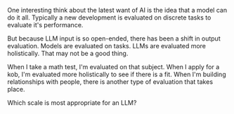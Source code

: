 One interesting think about the latest want of AI is the idea that a model can do it all. 
Typically a new development is evaluated on discrete tasks to evaluate it's performance. 

But because LLM input is so open-ended, there has been a shift in output evaluation. 
Models are evaluated on tasks. 
LLMs are evaluated more holistically. 
That may not be a good thing.

When I take a math test, I'm evaluated on that subject.
When I apply for a kob, I'm evaluated more holistically to see if there is a fit.
When I'm building relationships with people, there is another type of evaluation that takes place. 

Which scale is most appropriate for an LLM?
